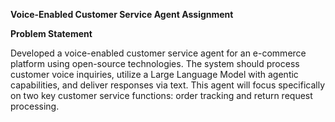   **Voice-Enabled Customer Service Agent Assignment**

**Problem Statement**
  
  Developed a voice-enabled customer service agent for an e-commerce
  platform using open-source technologies. The system should process customer voice inquiries,
  utilize a Large Language Model with agentic capabilities, and deliver responses via text. This
  agent will focus specifically on two key customer service functions: order tracking and return
  request processing.
